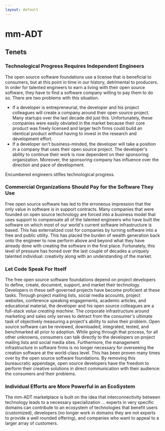 ```yaml
---
layout: default
---
```


# mm-ADT
## Tenets

### Technological Progress Requires Independent Engineers

The open source software foundations use a license that is beneficial to consumers, but at this point in time in our history, detrimental to producers. In order for talented engineers to earn a living with their open source software, they have to find a software company willing to pay them to do so. There are two problems with this situation. 

  * If a developer is entrepreneurial, the developer and his project colleagues will create a company around their open source project. Many startups over the last decade did just this. Unfortunately, these companies were easily obviated in the market because their core product was freely licensed and larger tech firms could build an identical product without having to invest in the research and development effort.
  * If a developer isn't business-minded, the developer will take a position in a company that uses their open source project. The developer's ability to continue their work is now dependent on their sponsoring organization. Moreover, the sponsoring company has influence over the direction and pace of development. 

Encumbered engineers stifles technological progress.

### Commercial Organizations Should Pay for the Software They Use

Free open source software has led to the erroneous impression that the only value in software is in support contracts. Many companies that were founded on open source technology are forced into a business model that uses support to compensate all of the talented engineers who have built the software on which most of our world's current software infrastructure is based. This has externalized cost for companies by turning software into a free and public utility. This has placed the burden of wealth generation back onto the engineer to now perform above and beyond what they have already done with creating the software in the first place. Fortunately, this level of pressure has honed over the last couple of decades a uniquely talented individual: creativity along with an understanding of the market.

### Let Code Speak For Itself

The free open source software foundations depend on project developers to define, create, document, support, and market their technology. Developers in these self-governed projects have become proficient at these tasks. Through project mailing lists, social media accounts, project websites, conference speaking engagements, academic articles, and educational material, the developer and his open source colleagues are a full-stack _value creating machine_. The corporate infrastructure around marketing and sales only serves to detract from the consumer's ultimate task of objectively measuring a project's ability to solve their problem. Open source software can be reviewed, downloaded, integrated, tested, and benchmarked all prior to adoption. While going through that process, for all other unknowns, consumers can talk directly to the developers on project mailing lists and social media sites. Furthermore, the management infrastructure in software firms is no longer necessary for overseeing the creation software at the world-class level. This has been proven many times over by the open source software foundations. By removing this bureaucratic appendage, open source developers have the freedom to perform their creative solutions in direct communication with their audience: the consumers and their problems.

### Individual Efforts are More Powerful in an EcoSystem

The mm-ADT marketplace is built on the idea that interconnectivity between technology leads to a necessary specialization ... experts in very specific domains can contribute to an ecosystem of technologies that benefit users (customized), developers (no longer work in domains they are not experts to provide a well rounded offering), and companies who want to appeal to a larger array of customers. 